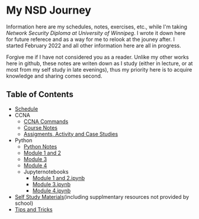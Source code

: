 # My NSD Journey

Information here are my schedules, notes, exercises, etc., while I'm taking *Network Security Diploma at University of Winnipeg*. I wrote it down here for future referece and as a way for me to relook at the jouney after. I started February 2022 and all other information here are all in progress.

Forgive me if I have not considered you as a reader. Unlike my other works here in github, these notes are writen down as I study (either in lecture, or at most from my self study in late evenings), thus my priority here is to acquire knowledge and sharing comes second.

## Table of Contents
* [Schedule](PDFs/FT_NSD_Feb2022.docx.pdf)
* CCNA
  * [CCNA Commands](CCNA/commands.md)
  * [Course Notes](CCNA/randomNotes.md)
  * [Assigments, Activity and Case Studies](CCNA/assignments.md)
* Python
  * [Python Notes](PYTHON/pythonNotes.md)
  * [Module 1 and 2](PYTHON/Part%201%20Lecture%20files-20220509/Python_Module_1%20and%202.pdf)
  * [Module 3](PYTHON/Part%201%20Lecture%20files-20220509/Python_Module_3.pdf)
  * [Module 4](PYTHON/Part%201%20Lecture%20files-20220509/Python_Module_4.pdf)
  * Jupyternotebooks
    * [Module 1 and 2.ipynb](PYTHON/notebooks/Module%201%20and%202.ipynb)
    * [Module 3.ipynb](PYTHON/notebooks/Module%203.ipynb)
    * [Module 4.ipynb](PYTHON/notebooks/Module%204.ipynb)
* [Self Study Materials](selfStudy.md)(including supplmentary resources not provided by school)
* [Tips and Tricks](tipsandtricks.md)
